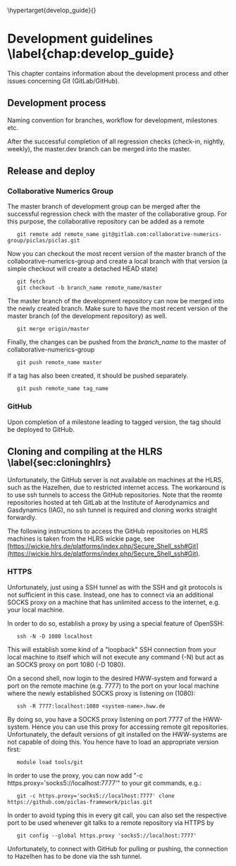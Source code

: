 \hypertarget{develop_guide}{}

# Development guidelines \label{chap:develop_guide}

This chapter contains information about the development process and other issues concerning Git (GitLab/GitHub).

## Development process

Naming convention for branches, workflow for development, milestones etc.

After the successful completion of all regression checks (check-in, nightly, weekly), the master.dev branch can be merged into the master.

## Release and deploy

### Collaborative Numerics Group

The master branch of development group can be merged after the successful regression check with the master of the collaborative group. For this purpose, the collaborative repository can be added as a remote

       git remote add remote_name git@gitlab.com:collaborative-numerics-group/piclas/piclas.git

Now you can checkout the most recent version of the master branch of the collaborative-numerics-group and create a local branch with that version (a simple checkout will create a detached HEAD state)

       git fetch
       git checkout -b branch_name remote_name/master

The master branch of the development repository can now be merged into the newly created branch. Make sure to have the most recent version of the master branch (of the development repository) as well.

       git merge origin/master

Finally, the changes can be pushed from the *branch_name* to the master of collaborative-numerics-group

       git push remote_name master

If a tag has also been created, it should be pushed separately.

       git push remote_name tag_name

### GitHub

Upon completion of a milestone leading to tagged version, the tag should be deployed to GitHub.

## Cloning and compiling at the HLRS \label{sec:cloninghlrs}

Unfortunately, the GitHub server is not available on machines at the HLRS, such as the Hazelhen, due to restricted internet access. The workaround is to use ssh tunnels to access the GitHub repositories. Note that the reomte repositories hosted at teh GitLab at the Institute of Aerodynamics and Gasdynamics (IAG), no ssh tunnel is required and cloning works straight forwardly.

The following instructions to access the GitHub repositories on HLRS machines is taken from the HLRS wickie page, see [https://wickie.hlrs.de/platforms/index.php/Secure_Shell_ssh#Git](https://wickie.hlrs.de/platforms/index.php/Secure_Shell_ssh#Git).

### HTTPS

Unfortunately, just using a SSH tunnel as with the SSH and git protocols is not sufficient in this case. Instead, one has to connect via an additional SOCKS proxy on a machine that has unlimited access to the internet, e.g. your local machine.

In order to do so, establish a proxy by using a special feature of OpenSSH: 

       ssh -N -D 1080 localhost

This will establish some kind of a "loopback" SSH connection from your local machine to itself which will not execute any command (-N) but act as an SOCKS proxy on port 1080 (-D 1080).

On a second shell, now login to the desired HWW-system and forward a port on the remote machine (e.g. 7777) to the port on your local machine where the newly established SOCKS proxy is listening on (1080): 

       ssh -R 7777:localhost:1080 <system-name>.hww.de

By doing so, you have a SOCKS proxy listening on port 7777 of the HWW-system. Hence you can use this proxy for accessing remote git repositories. Unfortunately, the default versions of git installed on the HWW-systems are not capable of doing this. You hence have to load an appropriate version first: 

       module load tools/git

In order to use the proxy, you can now add "-c https.proxy='socks5://localhost:7777'" to your git commands, e.g.:

       git -c https.proxy='socks5://localhost:7777' clone https://github.com/piclas-framework/piclas.git

In order to avoid typing this in every git call, you can also set the respective port to be used whenever git talks to a remote repository via HTTPS by

       git config --global https.proxy 'socks5://localhost:7777'

Unfortunately, to connect with GitHub for pulling or pushing, the connection to Hazelhen has to be done via the ssh tunnel.
